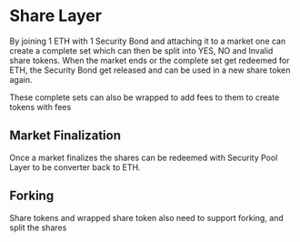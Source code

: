 # Share Layer
By joining 1 ETH with 1 Security Bond and attaching it to a market one can create a complete set which can then be split into YES, NO and Invalid share tokens. When the market ends or the complete set get redeemed for ETH, the Security Bond get released and can be used in a new share token again.

These complete sets can also be wrapped to add fees to them to create tokens with fees

## Market Finalization
Once a market finalizes the shares can be redeemed with Security Pool Layer to be converter back to ETH.

## Forking
Share tokens and wrapped share token also need to support forking, and split the shares
